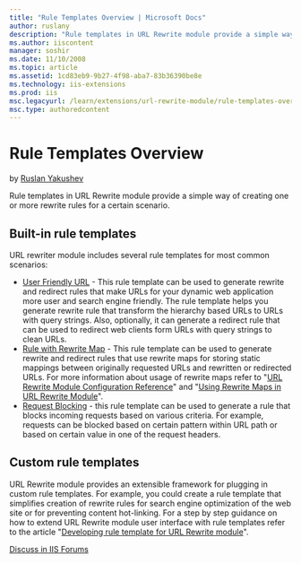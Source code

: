 ```yaml
---
title: "Rule Templates Overview | Microsoft Docs"
author: ruslany
description: "Rule templates in URL Rewrite module provide a simple way of creating one or more rewrite rules for a certain scenario. Built-in rule templates URL rewriter..."
ms.author: iiscontent
manager: soshir
ms.date: 11/10/2008
ms.topic: article
ms.assetid: 1cd83eb9-9b27-4f98-aba7-83b36390be8e
ms.technology: iis-extensions
ms.prod: iis
msc.legacyurl: /learn/extensions/url-rewrite-module/rule-templates-overview
msc.type: authoredcontent
---
```

Rule Templates Overview
====================
by [Ruslan Yakushev](https://github.com/ruslany)

Rule templates in URL Rewrite module provide a simple way of creating one or more rewrite rules for a certain scenario.

## Built-in rule templates

URL rewriter module includes several rule templates for most common scenarios:

- [User Friendly URL](user-friendly-url-rule-template.md) - This rule template can be used to generate rewrite and redirect rules that make URLs for your dynamic web application more user and search engine friendly. The rule template helps you generate rewrite rule that transform the hierarchy based URLs to URLs with query strings. Also, optionally, it can generate a redirect rule that can be used to redirect web clients form URLs with query strings to clean URLs.
- [Rule with Rewrite Map](rule-with-rewrite-map-rule-template.md) - This rule template can be used to generate rewrite and redirect rules that use rewrite maps for storing static mappings between originally requested URLs and rewritten or redirected URLs. For more information about usage of rewrite maps refer to "[URL Rewrite Module Configuration Reference](url-rewrite-module-configuration-reference.md#Rewrite_maps)" and "[Using Rewrite Maps in URL Rewrite Module](using-rewrite-maps-in-url-rewrite-module.md)".
- [Request Blocking](request-blocking-rule-template.md) - this rule template can be used to generate a rule that blocks incoming requests based on various criteria. For example, requests can be blocked based on certain pattern within URL path or based on certain value in one of the request headers.

## Custom rule templates

URL Rewrite module provides an extensible framework for plugging in custom rule templates. For example, you could create a rule template that simplifies creation of rewrite rules for search engine optimization of the web site or for preventing content hot-linking. For a step by step guidance on how to extend URL Rewrite module user interface with rule templates refer to the article "[Developing rule template for URL Rewrite module](developing-rule-template-for-url-rewrite-module.md)".
  
  
[Discuss in IIS Forums](https://forums.iis.net/1152.aspx)